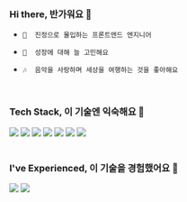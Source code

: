### Hi there, 반가워요 👋

-     🔭  진정으로 몰입하는 프론트엔드 엔지니어
-     🌱  성장에 대해 늘 고민해요
-     🎶  음악을 사랑하며 세상을 여행하는 것을 좋아해요  
️


### Tech Stack, 이 기술엔 익숙해요 🔭
<div> 
  <img src="https://img.shields.io/badge/typescript-3178C6?style=for-the-badge&logo=TypeScript&logoColor=white"> 
  <img src="https://img.shields.io/badge/javascript-F7DF1E?style=for-the-badge&logo=JavaScript&logoColor=white"> 
  <img src="https://img.shields.io/badge/react-61DAFB?style=for-the-badge&logo=React&logoColor=white">
  <img src="https://img.shields.io/badge/nextjs-000000?style=for-the-badge&logo=Next.js&logoColor=white"> 
  <img src="https://img.shields.io/badge/mui-007FFF?style=for-the-badge&logo=MUI&logoColor=white"> 
  <img src="https://img.shields.io/badge/html5-E34F26?style=for-the-badge&logo=HTML5&logoColor=white"> 
  <img src="https://img.shields.io/badge/css3-1572B6?style=for-the-badge&logo=CSS3&logoColor=white"> 
  <br>
</div>
<br/>

### I've Experienced, 이 기술을 경험했어요 🔬
<div> 
  <img src="https://img.shields.io/badge/nodejs-339933?style=for-the-badge&logo=Node.js&logoColor=white"> 
  <img src="https://img.shields.io/badge/mongodb-47A248?style=for-the-badge&logo=MongoDB&logoColor=white"> 
  <br>
</div>
